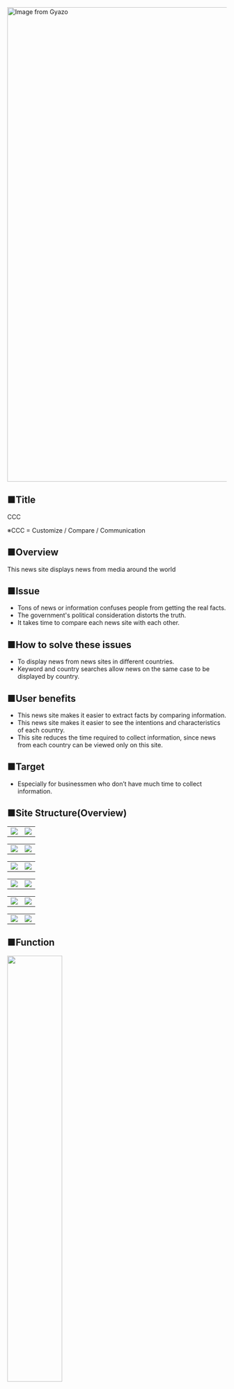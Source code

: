 
<img src="https://i.gyazo.com/7e11f5c51083890f3f47d8615ec1908d.png" alt="Image from Gyazo" width="1086"/>

## ■Title

CCC

※CCC = Customize / Compare / Communication

## ■Overview

This news site displays news from media around the world

## ■Issue

- Tons of news or information confuses people from getting the real facts.
- The government's political consideration distorts the truth.
- It takes time to compare each news site with each other.

## ■How to solve these issues

- To display news from news sites in different countries.
- Keyword and country searches allow news on the same case to be displayed by country.

## ■User benefits

- This news site makes it easier to extract facts by comparing information.
- This news site makes it easier to see the intentions and characteristics of each country.
- This site reduces the time required to collect information, since news from each country can be viewed only on this site.

## ■Target

- Especially for businessmen who don’t have much time to collect information.

## ■Site Structure(Overview)
| |  |  
| :---: | :---: |
| <img src="https://i.gyazo.com/7a6f8e77b78a9197e6264329dfcce55e.png">  | <img src="https://i.gyazo.com/ae83d603f141da3fcf2e302ec19dbf38.png"> | 

| |  |  
| :---: | :---: |
| <img src="https://i.gyazo.com/514b00ccb8ef1242a58dfc60aaa7203f.png">  | <img src="https://i.gyazo.com/923fed607e854ee341402cb95b735dac.jpg"> | 

| |  |  
| :---: | :---: |
| <img src="https://i.gyazo.com/28fda42a9d94e9772bb968673a1164f1.png">  | <img src="https://i.gyazo.com/9b9a4e5ec6e7d97d32f85823463755d5.png"> | 

| |  |  
| :---: | :---: |
| <img src="https://i.gyazo.com/204df6dfed4e9bdabe376547e6530402.png">  | <img src="https://i.gyazo.com/f04dd6a0b9328d6b508e2c409b44f02e.png"> | 

| |  |  
| :---: | :---: |
| <img src="https://i.gyazo.com/e09dfff0c8b072409fb066d9beb43c03.png">  | <img src="https://i.gyazo.com/0ce5595b8dcace59148d6b38eaf52df4.png"> | 

| |  |  
| :---: | :---: |
| <img src="https://i.gyazo.com/b47f128c9e8d03c309abd9f56d8f1f2d.png">  | <img src="https://i.gyazo.com/99ae22de0ede45f2f993063df6e7df3d.png"> | 

## ■Function
<img src="https://i.gyazo.com/aa0ef15c18aa6252e5b42e8d40aeccb9.png" width=50%>

## ■Features
<img src="https://i.gyazo.com/696055c35c82b12a9d203a7d95b956ed.png" width=50%>

## ■How to proceed this project
<table>
  <tr>
    <th>No.</th>
    <th>Item</th>
    <th>Tool</th>
  </tr>
  <tr>
    <td>1</td>
    <td><a href="https://docs.google.com/document/d/1-7E0wb2ygGqYQI_WGOw-aFYexyTBZEFr/edit#heading=h.gjdgxs">Requirement definition document</a></td>
    <td>Google document</td>
  </tr>
  <tr>
    <td>2</td>
    <td><a href="https://docs.google.com/spreadsheets/d/1l-OIbYxRKnTF3TklN7oQB-FJdFRAyg3O/edit#gid=772778396">Project timeline</a></td>
    <td>Google spread sheet</td>
  </tr>
  <tr>
    <td>3</td>
    <td><a href="https://docs.google.com/spreadsheets/d/1-F6f2TumS74V91A9cT0pwxD-k4Nz382L/edit#gid=2106806343">DB design / URL design</a></td>
    <td>Google spread sheet</td>
  </tr>
  <tr>
    <td>4</td>
    <td><a href="https://docs.google.com/presentation/d/1-G7sQM4fU6ebHxHR6zKqS4vRA9kbLrf-/edit#slide=id.p11">Simple UI design</a></td>
    <td>Google slide</td>
  </tr>
  <tr>
    <td>5</td>
    <td><a href="https://www.figma.com/file/NGZnQ8Uumq0tUs75DInClo/CCC?node-id=0%3A1">UI design</a></td>
    <td>Figma</td>
  </tr>
  <tr>
    <td>6</td>
    <td><a href="https://docs.google.com/spreadsheets/d/1-3pKQpNcBUTzKaIYKHpHjmdemOd6-w4u/edit#gid=442711448">Test case list</a></td>
    <td>Google spread sheet</td>
  </tr>
</table>

## ■Test account / URL

◎User account

- Email : test1@test.com
- PW     : password

◎Admin account

- Email : admin@admin.com
- PW     : password

◎URL

[https://maple-route.conohawing.com/](https://maple-route.conohawing.com/)
